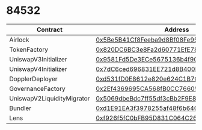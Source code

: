 #  84532
| Contract | Address |
|---|---|
| Airlock | [0x5Be5B41Cf8Feeba9d8Bf08Fe957b8a5c68aaA155](https://base-sepolia.blockscout.com/address/0x5Be5B41Cf8Feeba9d8Bf08Fe957b8a5c68aaA155) |
| TokenFactory | [0x820DC6BC3e8Fa2d60771EfE78E8fC276FE760223](https://base-sepolia.blockscout.com/address/0x820DC6BC3e8Fa2d60771EfE78E8fC276FE760223) |
| UniswapV3Initializer | [0x9581Fd5De3ECe5675136b4f9091BEA1beD0Fc27C](https://base-sepolia.blockscout.com/address/0x9581Fd5De3ECe5675136b4f9091BEA1beD0Fc27C) |
| UniswapV4Initializer | [0x7dC6ced696831EE721d8B400FBc633b1Fe8E63fC](https://base-sepolia.blockscout.com/address/0x7dC6ced696831EE721d8B400FBc633b1Fe8E63fC) |
| DopplerDeployer | [0xd531fD0E8612e820e624C1B7CB11326bCe2b6C8B](https://base-sepolia.blockscout.com/address/0xd531fD0E8612e820e624C1B7CB11326bCe2b6C8B) |
| GovernanceFactory | [0x2Ef4369695CA568fB0CC76605C430149Ca297629](https://base-sepolia.blockscout.com/address/0x2Ef4369695CA568fB0CC76605C430149Ca297629) |
| UniswapV2LiquidityMigrator | [0x5069dbeBdc7ff55df3cBb2F9E82c4D8F64570589](https://base-sepolia.blockscout.com/address/0x5069dbeBdc7ff55df3cBb2F9E82c4D8F64570589) |
| Bundler | [0xd1E91EA3f3978255af48f6b640080c0643615c32](https://base-sepolia.blockscout.com/address/0xd1E91EA3f3978255af48f6b640080c0643615c32) |
| Lens | [0xf926f5fC0bFB95D831C064C268F556B1394b476E](https://base-sepolia.blockscout.com/address/0xf926f5fC0bFB95D831C064C268F556B1394b476E) |
